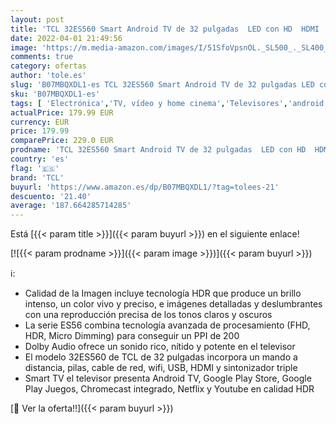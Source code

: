 ```yaml
---
layout: post
title: 'TCL 32ES560 Smart Android TV de 32 pulgadas  LED con HD  HDMI  USB  WiFi y Sintonizador Triple  Color Negro'
date: 2022-04-01 21:49:56
image: 'https://m.media-amazon.com/images/I/51SfoVpsnOL._SL500_._SL400_.jpg'
comments: true
category: ofertas
author: 'tole.es'
slug: 'B07MBQXDL1-es TCL 32ES560 Smart Android TV de 32 pulgadas LED con HD...'
sku: 'B07MBQXDL1-es'
tags: [ 'Electrónica','TV, vídeo y home cinema','Televisores','android','tcl', ]
actualPrice: 179.99 EUR
currency: EUR
price: 179.99
comparePrice: 229.0 EUR
prodname: 'TCL 32ES560 Smart Android TV de 32 pulgadas  LED con HD  HDMI  USB  WiFi y Sintonizador Triple  Color Negro'
country: 'es'
flag: '🇪🇸'
brand: 'TCL'
buyurl: 'https://www.amazon.es/dp/B07MBQXDL1/?tag=tolees-21'
descuento: '21.40'
average: '187.664285714285'
---
```


Está [{{< param title >}}]({{< param buyurl >}}) en el siguiente enlace!

[![{{< param prodname >}}]({{< param image >}})]({{< param buyurl >}})

ℹ️:

- Calidad de la Imagen incluye tecnología HDR que produce un brillo intenso, un color vivo y preciso, e imágenes detalladas y deslumbrantes con una reproducción precisa de los tonos claros y oscuros
- La serie ES56 combina tecnología avanzada de procesamiento (FHD, HDR, Micro Dimming) para conseguir un PPI de 200
- Dolby Audio ofrece un sonido rico, nítido y potente en el televisor
- El modelo 32ES560 de TCL de 32 pulgadas incorpora un mando a distancia, pilas, cable de red, wifi, USB, HDMI y sintonizador triple
- Smart TV el televisor presenta Android TV, Google Play Store, Google Play Juegos, Chromecast integrado, Netflix y Youtube en calidad HDR

[🛒 Ver la oferta!!]({{< param buyurl >}})
